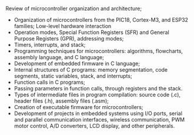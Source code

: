 Review of microcontroller organization and architecture;
- Organization of microcontrollers from the PIC18, Cortex-M3, and ESP32 families;
Low-level hardware interaction
- Operation modes, Special Function Registers (SFR) and General Purpose Registers (GPR), addressing modes;
- Timers, interrupts, and stack;
- Programming techniques for microcontrollers: algorithms, flowcharts, assembly language, and C language;
- Development of embedded firmware in C language;
- Internal structures of C programs: memory segmentation, code segments, static variables, stack, and interrupts;
- Function calls in C programs;
- Passing parameters in function calls, through registers and the stack.
- Types of intermediate files in program compilation: source code (.c), header files (.h), assembly files (.asm);
- Creation of executable firmware for microcontrollers;
- Development of projects in embedded systems using I/O ports, serial and parallel communication interfaces, wireless communication, PWM motor control, A/D converters, LCD display, and other peripherals.
